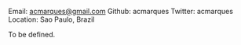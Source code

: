 Email: acmarques@gmail.com
Github: acmarques
Twitter: acmarques
Location: Sao Paulo, Brazil

To be defined.
